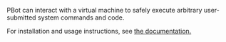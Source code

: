 PBot can interact with a virtual machine to safely execute arbitrary user-submitted system commands and code.

For installation and usage instructions, see [the documentation.](../../doc/VirtualMachine.md)
